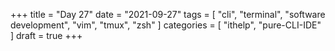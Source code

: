 +++
title = "Day 27"
date = "2021-09-27"
tags = [
  "cli",
  "terminal",
  "software development",
  "vim",
  "tmux",
  "zsh"
]
categories = [ "ithelp", "pure-CLI-IDE" ]
draft = true
+++
